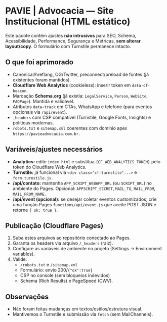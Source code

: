 # PAVIE | Advocacia — Site Institucional (HTML estático)

Este pacote contém ajustes **não intrusivos** para SEO, Schema, Acessibilidade, Performance, Segurança e Métricas, **sem alterar layout/copy**. O formulário com Turnstile permanece intacto.

## O que foi aprimorado
- Canonical/hreflang, OG/Twitter, preconnect/preload de fontes (já existentes foram mantidos).
- **Cloudflare Web Analytics** (cookieless): inserir token em `data-cf-beacon`.
- Marcação **Schema.org** (já existia: `LegalService`, `Person`, `WebSite`, `FAQPage`). Mantida e validável.
- Atributos `data-track` em CTAs, WhatsApp e telefone (para eventos opcionais via `/api/event`).
- `_headers` com CSP compatível (Turnstile, Google Fonts, Insights) e políticas modernas.
- `robots.txt` e `sitemap.xml` coerentes com domínio apex `https://pavieadvocacia.com.br`.

## Variáveis/ajustes necessários
- **Analytics:** edite `index.html` e substitua `{CF_WEB_ANALYTICS_TOKEN}` pelo token do Cloudflare Web Analytics.
- **Turnstile:** já funcional via `<div class="cf-turnstile"...>` e `form.turnstile.js`.
- **/api/contato:** mantenha `APP_SCRIPT_WEBAPP_URL` (ou `SCRIPT_URL`) no ambiente do Pages. Opcional: `APPSCRIPT_SECRET`, `MAIL_TO`, `MAIL_FROM`, `MAIL_FROM_NAME`.
- **/api/event (opcional):** se desejar coletar eventos customizados, crie uma função Pages `functions/api/event.js` que aceite POST JSON e retorne `{ ok: true }`.

## Publicação (Cloudflare Pages)
1. Suba estes arquivos ao repositório conectado ao Pages.
2. Garanta os headers via arquivo `/_headers` (raiz).
3. Configure as variáveis de ambiente no projeto (Settings → Environment variables).
4. Valide:
   - `/robots.txt` e `/sitemap.xml`
   - Formulário: envio 200/`{"ok":true}`
   - CSP no console (sem bloqueios indevidos)
   - Schema (Rich Results) e PageSpeed (CWV).

## Observações
- Não foram feitas mudanças em textos/estilos/estrutura visual.
- Mantivemos o Turnstile e submissão via `fetch` (sem MailChannels).

